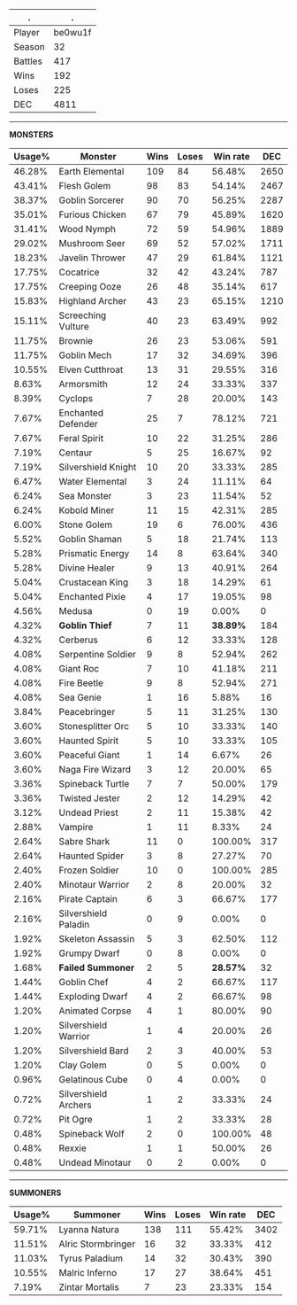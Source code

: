 .|.
|-|-
Player|be0wu1f
Season|32
Battles|417
Wins|192
Loses|225
DEC|4811

---
**MONSTERS**

Usage%|Monster|Wins|Loses|Win rate|DEC|
-|-|-|-|-|-|
46.28%|Earth Elemental|109|84|56.48%|2650|
43.41%|Flesh Golem|98|83|54.14%|2467|
38.37%|Goblin Sorcerer|90|70|56.25%|2287|
35.01%|Furious Chicken|67|79|45.89%|1620|
31.41%|Wood Nymph|72|59|54.96%|1889|
29.02%|Mushroom Seer|69|52|57.02%|1711|
18.23%|Javelin Thrower|47|29|61.84%|1121|
17.75%|Cocatrice|32|42|43.24%|787|
17.75%|Creeping Ooze|26|48|35.14%|617|
15.83%|Highland Archer|43|23|65.15%|1210|
15.11%|Screeching Vulture|40|23|63.49%|992|
11.75%|Brownie|26|23|53.06%|591|
11.75%|Goblin Mech|17|32|34.69%|396|
10.55%|Elven Cutthroat|13|31|29.55%|316|
8.63%|Armorsmith|12|24|33.33%|337|
8.39%|Cyclops|7|28|20.00%|143|
7.67%|Enchanted Defender|25|7|78.12%|721|
7.67%|Feral Spirit|10|22|31.25%|286|
7.19%|Centaur|5|25|16.67%|92|
7.19%|Silvershield Knight|10|20|33.33%|285|
6.47%|Water Elemental|3|24|11.11%|64|
6.24%|Sea Monster|3|23|11.54%|52|
6.24%|Kobold Miner|11|15|42.31%|285|
6.00%|Stone Golem|19|6|76.00%|436|
5.52%|Goblin Shaman|5|18|21.74%|113|
5.28%|Prismatic Energy|14|8|63.64%|340|
5.28%|Divine Healer|9|13|40.91%|264|
5.04%|Crustacean King|3|18|14.29%|61|
5.04%|Enchanted Pixie|4|17|19.05%|98|
4.56%|Medusa|0|19|0.00%|0|
4.32%|**Goblin Thief**|7|11|**38.89%**|184|
4.32%|Cerberus|6|12|33.33%|128|
4.08%|Serpentine Soldier|9|8|52.94%|262|
4.08%|Giant Roc|7|10|41.18%|211|
4.08%|Fire Beetle|9|8|52.94%|271|
4.08%|Sea Genie|1|16|5.88%|16|
3.84%|Peacebringer|5|11|31.25%|130|
3.60%|Stonesplitter Orc|5|10|33.33%|140|
3.60%|Haunted Spirit|5|10|33.33%|105|
3.60%|Peaceful Giant|1|14|6.67%|26|
3.60%|Naga Fire Wizard|3|12|20.00%|65|
3.36%|Spineback Turtle|7|7|50.00%|179|
3.36%|Twisted Jester|2|12|14.29%|42|
3.12%|Undead Priest|2|11|15.38%|42|
2.88%|Vampire|1|11|8.33%|24|
2.64%|Sabre Shark|11|0|100.00%|317|
2.64%|Haunted Spider|3|8|27.27%|70|
2.40%|Frozen Soldier|10|0|100.00%|285|
2.40%|Minotaur Warrior|2|8|20.00%|32|
2.16%|Pirate Captain|6|3|66.67%|177|
2.16%|Silvershield Paladin|0|9|0.00%|0|
1.92%|Skeleton Assassin|5|3|62.50%|112|
1.92%|Grumpy Dwarf|0|8|0.00%|0|
1.68%|**Failed Summoner**|2|5|**28.57%**|32|
1.44%|Goblin Chef|4|2|66.67%|117|
1.44%|Exploding Dwarf|4|2|66.67%|98|
1.20%|Animated Corpse|4|1|80.00%|90|
1.20%|Silvershield Warrior|1|4|20.00%|26|
1.20%|Silvershield Bard|2|3|40.00%|53|
1.20%|Clay Golem|0|5|0.00%|0|
0.96%|Gelatinous Cube|0|4|0.00%|0|
0.72%|Silvershield Archers|1|2|33.33%|24|
0.72%|Pit Ogre|1|2|33.33%|28|
0.48%|Spineback Wolf|2|0|100.00%|48|
0.48%|Rexxie|1|1|50.00%|26|
0.48%|Undead Minotaur|0|2|0.00%|0|

---
**SUMMONERS**

Usage%|Summoner|Wins|Loses|Win rate|DEC|
-|-|-|-|-|-|
59.71%|Lyanna Natura|138|111|55.42%|3402|
11.51%|Alric Stormbringer|16|32|33.33%|412|
11.03%|Tyrus Paladium|14|32|30.43%|390|
10.55%|Malric Inferno|17|27|38.64%|451|
7.19%|Zintar Mortalis|7|23|23.33%|154|
